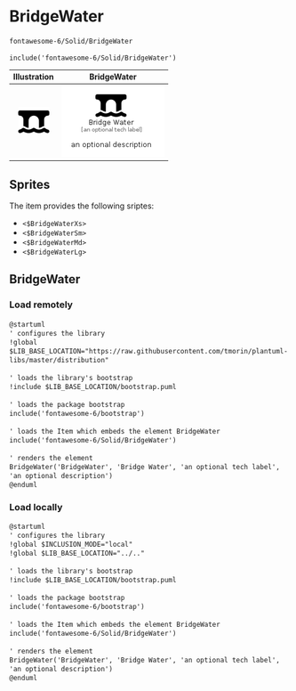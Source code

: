 # BridgeWater


```text
fontawesome-6/Solid/BridgeWater
```

```text
include('fontawesome-6/Solid/BridgeWater')
```



| Illustration | BridgeWater |
| :---: | :---: |
| ![illustration for Illustration](../../fontawesome-6/Solid/BridgeWater.png) | ![illustration for BridgeWater](../../fontawesome-6/Solid/BridgeWater.Local.png) |



## Sprites
The item provides the following sriptes:

- `<$BridgeWaterXs>`
- `<$BridgeWaterSm>`
- `<$BridgeWaterMd>`
- `<$BridgeWaterLg>`





## BridgeWater

### Load remotely
```plantuml
@startuml
' configures the library
!global $LIB_BASE_LOCATION="https://raw.githubusercontent.com/tmorin/plantuml-libs/master/distribution"

' loads the library's bootstrap
!include $LIB_BASE_LOCATION/bootstrap.puml

' loads the package bootstrap
include('fontawesome-6/bootstrap')

' loads the Item which embeds the element BridgeWater
include('fontawesome-6/Solid/BridgeWater')

' renders the element
BridgeWater('BridgeWater', 'Bridge Water', 'an optional tech label', 'an optional description')
@enduml
```

### Load locally
```plantuml
@startuml
' configures the library
!global $INCLUSION_MODE="local"
!global $LIB_BASE_LOCATION="../.."

' loads the library's bootstrap
!include $LIB_BASE_LOCATION/bootstrap.puml

' loads the package bootstrap
include('fontawesome-6/bootstrap')

' loads the Item which embeds the element BridgeWater
include('fontawesome-6/Solid/BridgeWater')

' renders the element
BridgeWater('BridgeWater', 'Bridge Water', 'an optional tech label', 'an optional description')
@enduml
```

